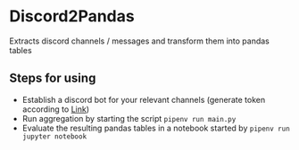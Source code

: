 # Discord2Pandas
Extracts discord channels / messages and transform them into pandas tables

## Steps for using

+ Establish a discord bot for your relevant channels (generate token according to [Link](https://discordpy.readthedocs.io/en/stable/discord.html#discord-intro))
+ Run aggregation by starting the script `pipenv run main.py`
+ Evaluate the resulting pandas tables in a notebook started by `pipenv run jupyter notebook`
